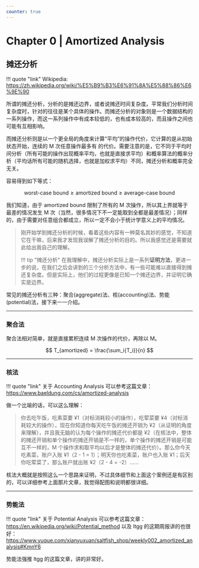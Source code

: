 ```yaml
---
counter: true
---
```


# Chapter 0 | Amortized Analysis

## 摊还分析

!!! quote "link"
    Wikipedia: https://zh.wikipedia.org/wiki/%E5%B9%B3%E6%91%8A%E5%88%86%E6%9E%90

所谓的摊还分析，分析的是摊还边界，或者说摊还时间复杂度。平常我们分析时间复杂度时，针对的往往是某个具体的操作。而摊还分析的对象则是一个数据结构的一系列操作，而这一系列操作中有成本较低的，也有成本较高的，而且操作之间也可能有互相影响。

而摊还分析则是以一个更全局的角度来计算“平均”的操作代价，它计算的是从初始状态开始，连续的 M 次任意操作最多有 的代价。需要注意的是，它不同于平均时间分析（所有可能的操作出现概率平均，也就是直接求平均）和概率算法的概率分析（平均话所有可能的随机选择，也就是加权求平均）不同，摊还分析和概率完全无关。

容易得到如下等式：

$$
\text{worst-case bound} \geq \text{amortized bound} \geq \text{average-case bound}
$$

我们知道，由于 amortized bound 限制了所有的 M 次操作，所以其上界就等于最差的情况发生 M 次（当然，很多情况下不一定能取到全都是最差情况）；同样的，由于需要对任意组合都成立，所以一定不会小于统计学意义上的平均情况。

> 刚开始学到摊还分析的时候，看着这些内容有一种莫名其妙的感觉，不知道它在干嘛，后来我才发现我误解了摊还分析的目的。所以我感觉还是需要就此给出我自己的理解。
> 
> !!! tip "摊还分析"
>       在我理解中，摊还分析实际上是一系列**证明方法**，更进一步的说，在我们之后会讲到的三个分析方法中，有一些可能难以直接得到摊还复杂度。但是实际上，他们的过程更像是已知一个摊还边界，并证明它确实是边界。

常见的摊还分析有三种：聚合(aggregate)法、核(accounting)法、势能(potential)法，接下来一一介绍。

---

### 聚合法

聚合法相对简单，就是直接累积连续 M 次操作的代价，再除以 M。

$$
T_{amortized} = \frac{\sum_i{T_i}}{n}
$$

---

### 核法

!!! quote "link"
    关于 Accounting Analysis 可以参考这篇文章：https://www.baeldung.com/cs/amortized-analysis

做一个比喻的话，可以这么理解：

> 你去吃午饭，吃素菜要 ¥1（对标消耗较小的操作），吃荤菜要 ¥4（对标消耗较大的操作），现在你知道你每天吃午饭的摊还开销为 ¥2（从证明的角度来理解），并且我无脑的认为每个操作的摊还代价都是 ¥2（在核法中，整体的摊还开销和单个操作的摊还开销是不一样的，单个操作的摊还开销是可能互不一样的，M 个操作求和取平均以后才是整体的摊还代价）。那么你今天吃素菜，账户入账 ¥1（2 - 1 = 1）；明天你也吃素菜，账户也入账 ¥1；后天你吃荤菜了，那么账户就出账 ¥2（2 - 4 = -2）……

核法大概就是按照这么一个思路来证明，不过具体细节和上面这个案例还是有区别的，可以详细参考上面那片文章，我觉得配图和说明都很详细。

---

### 势能法

!!! quote "link"
    关于 Potential Analysis 可以参考这篇文章：https://en.wikipedia.org/wiki/Potential_method
    以及 ltgg 的这期周报讲的也很好：https://www.yuque.com/xianyuxuan/saltfish_shop/weekly002_amortized_analysis#KmnY6

势能法强推 ltgg 的这篇文章，讲的非常好。


